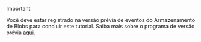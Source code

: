 > [!IMPORTANT]
> Você deve estar registrado na versão prévia de eventos do Armazenamento de Blobs para concluir este tutorial.  Saiba mais sobre o programa de versão prévia [aqui](https://docs.microsoft.com/azure/storage/blobs/storage-blob-event-overview#join-the-preview).
